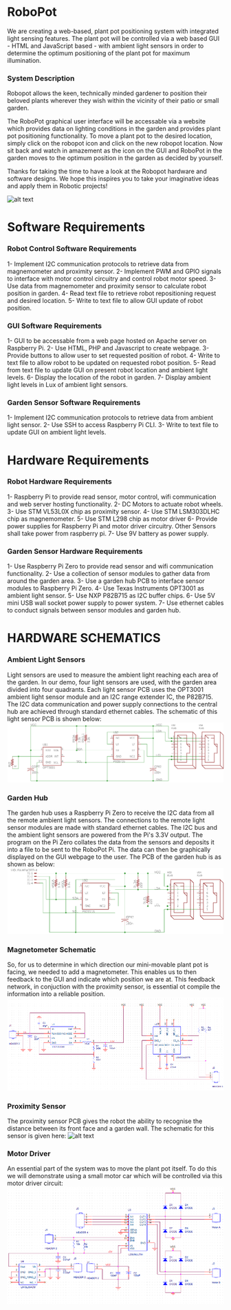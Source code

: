 # RoboPot
We are creating a web-based, plant pot positioning system with integrated light sensing features.  The plant pot will be controlled via a web based GUI - HTML and JavaScript based - with ambient light sensors in order to determine the optimum positioning of the plant pot for maximum illumination. 

### System Description

Robopot allows the keen, technically minded gardener to position their beloved plants wherever they wish within the vicinity of their patio or small garden.

The RoboPot graphical user interface will be accessable via a website which provides data on lighting conditions in the garden and provides plant pot positioning functionality. To move a plant pot to the desired location, simply click on the robopot icon and click on the new robopot location. Now sit back and watch in amazement as the icon on the GUI and RoboPot in the garden moves to the optimum position in the garden as decided by yourself.

Thanks for taking the time to have a look at the Robopot hardware and software designs. We hope this inspires you to take your imaginative ideas and apply them in Robotic projects!


![alt text](https://github.com/FrazLaw/RoboPot/blob/master/RoboPot.png)

# Software Requirements

### Robot Control Software Requirements

1- Implement I2C communication protocols to retrieve data from magnemometer and proximity sensor.
2- Implement PWM and GPIO signals to interface with motor control circuitry and control robot motor speed.
3- Use data from magnemometer and proximity sensor to calculate robot position in garden.
4- Read text file to retrieve robot repositioning request and desired location.
5- Write to text file to allow GUI update of robot position.

### GUI Software Requirements

1- GUI to be accessable from a web page hosted on Apache server on Raspberry Pi.
2- Use HTML, PHP and Javascript to create webpage.
3- Provide buttons to allow user to set requested position of robot.
4- Write to text file to allow robot to be updated on requested robot position.
5- Read from text file to update GUI on present robot location and ambient light levels.
6- Display the location of the robot in garden.
7- Display ambient light levels in Lux of ambient light sensors.

### Garden Sensor Software Requirements

1- Implement I2C communication protocols to retrieve data from ambient light sensor.
2- Use SSH to access Raspberry Pi CLI.
3- Write to text file to update GUI on ambient light levels.

# Hardware Requirements

### Robot Hardware Requirements

1- Raspberry Pi to provide read sensor, motor control, wifi communication and web server hosting functionality.
2- DC Motors to actuate robot wheels.
3- Use STM VL53L0X chip as proximity sensor.
4- Use STM LSM303DLHC chip as magnemometer.
5- Use STM L298 chip as motor driver
6- Provide power supplies for Raspberry Pi and motor driver circuitry. Other Sensors shall take power from raspberry pi.
7- Use 9V battery as power supply.

### Garden Sensor Hardware Requirements

1- Use Raspberry Pi Zero to provide read sensor and wifi communication functionality.
2- Use a collection of sensor modules to gather data from around the garden area.
3- Use a garden hub PCB to interface sensor modules to Raspberry Pi Zero.
4- Use Texas Instruments OPT3001 as ambient light sensor.
5- Use NXP P82B715 as I2C buffer chips.
6- Use 5V mini USB wall socket power supply to power system.
7- Use ethernet cables to conduct signals between sensor modules and garden hub.

# HARDWARE SCHEMATICS

### Ambient Light Sensors
Light sensors are used to measure the ambient light reaching each area of the garden. In our demo, four light sensors are used, with the garden area divided into four quadrants. Each light sensor PCB uses the OPT3001 ambient light sensor module and an I2C range extender IC, the P82B715. The I2C data communication and power supply connections to the central hub are achieved through standard ethernet cables. The schematic of this light sensor PCB is shown below:
![alt text](https://github.com/FrazLaw/RoboPot/blob/master/Hardware/lightsensor2_sch.png)

### Garden Hub
The garden hub uses a Raspberry Pi Zero to receive the I2C data from all the remote ambient light sensors. The connections to the remote light sensor modules are made with standard ethernet cables. The I2C bus and the ambient light sensors are powered from the Pi's 3.3V output. The program on the Pi Zero collates the data from the sensors and deposits it into a file to be sent to the RoboPot Pi. The data can then be graphically displayed on the GUI webpage to the user. The PCB of the garden hub is as shown as below:
![alt text](https://github.com/FrazLaw/RoboPot/blob/master/Hardware/zerohub2_sch.png)

### Magnetometer Schematic
So, for us to determine in which direction our mini-movable plant pot is facing, we needed to add a magnetometer. This enables us to then feedback to the GUI and indicate which position we are at. This feedback network, in conjuction with the proximity sensor, is essential ot compile the information into a reliable position. 
![alt text](https://github.com/FrazLaw/RoboPot/blob/master/Hardware/SchematicPic.PNG)

### Proximity Sensor
The proximity sensor PCB gives the robot the ability to recognise the distance between its front face and a garden wall. The schematic for this sensor is given here:
![alt text](https://github.com/FrazLaw/RoboPot/blob/master/Hardware/VL53L0XPCB_Rev2_Schematic.png)

### Motor Driver
An essential part of the system was to move the plant pot itself. To do this we will demonstrate using a small motor car which will be controlled via this motor driver circuit:
![alt text](https://github.com/FrazLaw/RoboPot/blob/master/Hardware/SchematicMotor.PNG)




